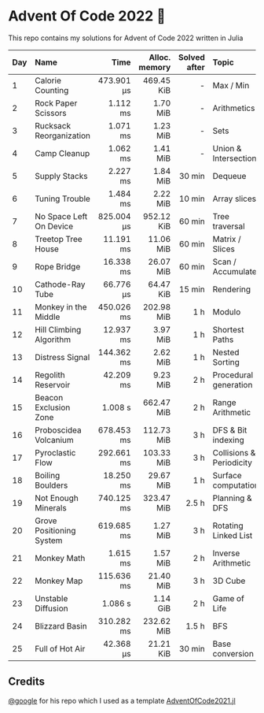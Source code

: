 # Advent Of Code 2022 🎄

This repo contains my solutions for Advent of Code 2022 written in Julia

| Day | Name | Time | Alloc. memory | Solved after | Topic |
|-----|:-----|-----:|--------------:|-------------:|:------|
| 1 | Calorie Counting | 473.901 μs | 469.45 KiB | - | Max / Min |
| 2 | Rock Paper Scissors | 1.112 ms | 1.70 MiB | - | Arithmetics |
| 3 | Rucksack Reorganization | 1.071 ms | 1.23 MiB | - | Sets |
| 4 | Camp Cleanup | 1.062 ms | 1.41 MiB | - | Union & Intersection |
| 5 | Supply Stacks | 2.227 ms | 1.84 MiB | 30 min | Dequeue |
| 6 | Tuning Trouble | 1.484 ms | 2.22 MiB | 10 min | Array slices |
| 7 | No Space Left On Device | 825.004 μs | 952.12 KiB | 60 min | Tree traversal |
| 8 | Treetop Tree House | 11.191 ms | 11.06 MiB | 60 min | Matrix / Slices |
| 9 | Rope Bridge | 16.338 ms | 26.07 MiB | 60 min | Scan / Accumulate |
| 10 | Cathode-Ray Tube | 66.776 μs | 64.47 KiB | 15 min | Rendering |
| 11 | Monkey in the Middle | 450.026 ms | 202.98 MiB | 1 h | Modulo |
| 12 | Hill Climbing Algorithm | 12.937 ms | 3.97 MiB | 1 h | Shortest Paths |
| 13 | Distress Signal | 144.362 ms | 2.62 MiB | 1 h | Nested Sorting |
| 14 | Regolith Reservoir | 42.209 ms | 9.23 MiB | 2 h | Procedural generation |
| 15 | Beacon Exclusion Zone | 1.008 s | 662.47 MiB | 2 h | Range Arithmetic |
| 16 | Proboscidea Volcanium | 678.453 ms | 112.73 MiB | 3 h | DFS & Bit indexing |
| 17 | Pyroclastic Flow | 292.661 ms | 103.33 MiB | 3 h | Collisions & Periodicity |
| 18 | Boiling Boulders | 18.250 ms | 29.67 MiB | 1 h | Surface computation |
| 19 | Not Enough Minerals | 740.125 ms | 323.47 MiB | 2.5 h | Planning & DFS |
| 20 | Grove Positioning System | 619.685 ms | 1.27 MiB | 3 h | Rotating Linked List |
| 21 | Monkey Math | 1.615 ms | 1.57 MiB | 2 h | Inverse Arithmetic |
| 22 | Monkey Map | 115.636 ms | 21.40 MiB | 3 h | 3D Cube |
| 23 | Unstable Diffusion | 1.086 s | 1.14 GiB | 2 h | Game of Life |
| 24 | Blizzard Basin | 310.282 ms | 232.62 MiB | 1.5 h | BFS |
| 25 | Full of Hot Air | 42.368 μs | 21.21 KiB | 30 min | Base conversion |

## Credits
[@google](https://github.com/goggle) for his repo which I used as a template [AdventOfCode2021.jl](https://github.com/goggle/AdventOfCode2021.jl)
